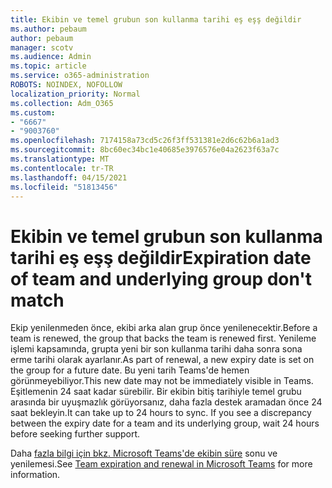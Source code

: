 ```yaml
---
title: Ekibin ve temel grubun son kullanma tarihi eş eşş değildir
ms.author: pebaum
author: pebaum
manager: scotv
ms.audience: Admin
ms.topic: article
ms.service: o365-administration
ROBOTS: NOINDEX, NOFOLLOW
localization_priority: Normal
ms.collection: Adm_O365
ms.custom:
- "6667"
- "9003760"
ms.openlocfilehash: 7174158a73cd5c26f3ff531381e2d6c62b6a1ad3
ms.sourcegitcommit: 8bc60ec34bc1e40685e3976576e04a2623f63a7c
ms.translationtype: MT
ms.contentlocale: tr-TR
ms.lasthandoff: 04/15/2021
ms.locfileid: "51813456"
---
```

# <a name="expiration-date-of-team-and-underlying-group-dont-match"></a><span data-ttu-id="2a02f-102">Ekibin ve temel grubun son kullanma tarihi eş eşş değildir</span><span class="sxs-lookup"><span data-stu-id="2a02f-102">Expiration date of team and underlying group don't match</span></span>

<span data-ttu-id="2a02f-103">Ekip yenilenmeden önce, ekibi arka alan grup önce yenilenecektir.</span><span class="sxs-lookup"><span data-stu-id="2a02f-103">Before a team is renewed, the group that backs the team is renewed first.</span></span> <span data-ttu-id="2a02f-104">Yenileme işlemi kapsamında, grupta yeni bir son kullanma tarihi daha sonra sona erme tarihi olarak ayarlanır.</span><span class="sxs-lookup"><span data-stu-id="2a02f-104">As part of renewal, a new expiry date is set on the group for a future date.</span></span> <span data-ttu-id="2a02f-105">Bu yeni tarih Teams'de hemen görünmeyebiliyor.</span><span class="sxs-lookup"><span data-stu-id="2a02f-105">This new date may not be immediately visible in Teams.</span></span> <span data-ttu-id="2a02f-106">Eşitlemenin 24 saat kadar sürebilir. Bir ekibin bitiş tarihiyle temel grubu arasında bir uyuşmazlık görüyorsanız, daha fazla destek aramadan önce 24 saat bekleyin.</span><span class="sxs-lookup"><span data-stu-id="2a02f-106">It can take up to 24 hours to sync. If you see a discrepancy between the expiry date for a team and its underlying group, wait 24 hours before seeking further support.</span></span>  

<span data-ttu-id="2a02f-107">Daha [fazla bilgi için bkz. Microsoft Teams'de ekibin süre](https://docs.microsoft.com/microsoftteams/team-expiration-renewal)  sonu ve yenilemesi.</span><span class="sxs-lookup"><span data-stu-id="2a02f-107">See [Team expiration and renewal in Microsoft Teams](https://docs.microsoft.com/microsoftteams/team-expiration-renewal)  for more information.</span></span>
